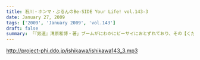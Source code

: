 ```yaml
---
title: 石川・ホンマ・ぶるんのBe-SIDE Your Life! vol.143-3
date: January 27, 2009
tags: ['2009', 'January 2009', 'vol.143']
draft: false
summary: 「『男道』清原和博・著」ブームがにわかにビーサイにおとずれており、その【くだり】のほとんどを読んでいないホンマさんに伝える熱い講義が収録終了後に行われた！！次回配信分では、その感想がホンマさんの口から放たれる・・・はず・・・NAMAE
---
```


http://project-phi.ddo.jp/ishikawa/ishikawa143_3.mp3